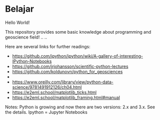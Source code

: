 # Belajar

Hello World!

This repository provides some basic knowledge about programming and geoscience field!
..
..

Here are several links for further readings:

- https://github.com/ipython/ipython/wiki/A-gallery-of-interesting-IPython-Notebooks
- https://github.com/jrjohansson/scientific-python-lectures
- https://github.com/koldunovn/python_for_geosciences
-
- https://www.oreilly.com/library/view/python-data-science/9781491912126/ch04.html
- https://e2eml.school/matplotlib_ticks.html
- https://e2eml.school/matplotlib_framing.html#manual


Notes: 
Python is growing and now there are two versions: 2.x and 3.x. See the details.
Ipython = Jupyter Notebooks
